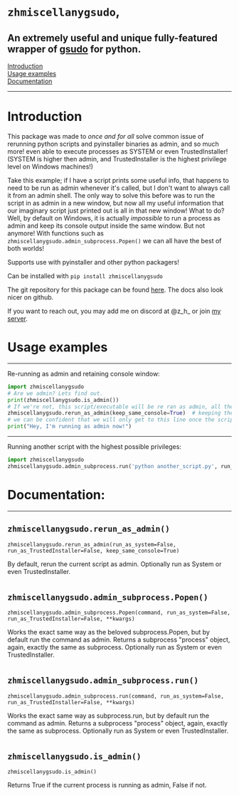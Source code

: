 `zhmiscellanygsudo`,
===


An extremely useful and unique fully-featured wrapper of [gsudo](https://github.com/gerardog/gsudo) for python.
---

[Introduction](https://github.com/zen-ham/zhmiscellanygsudo/tree/master#Introduction) \
[Usage examples](https://github.com/zen-ham/zhmiscellanygsudo/tree/master#Usage-examples) \
[Documentation](https://github.com/zen-ham/zhmiscellanygsudo/tree/master#Documentation)

---

Introduction
===

This package was made to *once and for all* solve common issue of rerunning python scripts and pyinstaller binaries as admin, and so much more! even able to execute processes as SYSTEM or even TrustedInstaller! (SYSTEM is higher then admin, and TrustedInstaller is the highest privilege level on Windows machines!)

Take this example; if I have a script prints some useful info, that happens to need to be run as admin whenever it's called, but I don't want to always call it from an admin shell. The only way to solve this before was to run the script in as admin in a new window, but now all my useful information that our imaginary script just printed out is all in that new window! What to do? Well, by default on Windows, it is actually *impossible* to run a process as admin and keep its console output inside the same window. But not anymore! With functions such as `zhmiscellanygsudo.admin_subprocess.Popen()` we can all have the best of both worlds!

Supports use with pyinstaller and other python packagers!

Can be installed with `pip install zhmiscellanygsudo`

The git repository for this package can be found [here](https://github.com/zen-ham/zhmiscellanygsudo). The docs also look nicer on github.

If you want to reach out, you may add me on discord at @z_h_ or join [my server](https://discord.gg/ThBBAuueVJ).


Usage examples
===
---

Re-running as admin and retaining console window:

```py
import zhmiscellanygsudo
# Are we admin? Lets find out.
print(zhmiscellanygsudo.is_admin())
# If we're not, this script/executable will be re ran as admin, all the while retaining the same console window, as if by magic!
zhmiscellanygsudo.rerun_as_admin(keep_same_console=True)  # keeping the same console window is default behavior if not specified
# we can be confident that we will only get to this line once the script is running with admin.
print("Hey, I'm running as admin now!")
```
---

Running another script with the highest possible privileges:

```py
import zhmiscellanygsudo
zhmiscellanygsudo.admin_subprocess.run('python another_script.py', run_as_TrustedInstaller=True)  # the same high privilege arguments are available for the rerun function too
```




Documentation:
===
---
`zhmiscellanygsudo.rerun_as_admin()`
---

`zhmiscellanygsudo.rerun_as_admin(run_as_system=False, run_as_TrustedInstaller=False, keep_same_console=True)`

By default, rerun the current script as admin. Optionally run as System or even TrustedInstaller.

#

`zhmiscellanygsudo.admin_subprocess.Popen()`
---

`zhmiscellanygsudo.admin_subprocess.Popen(command, run_as_system=False, run_as_TrustedInstaller=False, **kwargs)`

Works the exact same way as the beloved subprocess.Popen, but by default run the command as admin. Returns a subprocess "process" object, again, exactly the same as subprocess. Optionally run as System or even TrustedInstaller.

#

`zhmiscellanygsudo.admin_subprocess.run()`
---

`zhmiscellanygsudo.admin_subprocess.run(command, run_as_system=False, run_as_TrustedInstaller=False, **kwargs)`

Works the exact same way as subprocess.run, but by default run the command as admin. Returns a subprocess "process" object, again, exactly the same as subprocess. Optionally run as System or even TrustedInstaller.

#

`zhmiscellanygsudo.is_admin()`
---

`zhmiscellanygsudo.is_admin()`

Returns True if the current process is running as admin, False if not.

#
